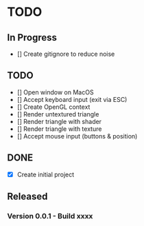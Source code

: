 # TODO


## In Progress
- [] Create gitignore to reduce noise

## TODO

- [] Open window on MacOS
- [] Accept keyboard input (exit via ESC)
- [] Create OpenGL context
- [] Render untextured triangle
- [] Render triangle with shader
- [] Render triangle with texture
- [] Accept mouse input (buttons & position)

## DONE
- [x] Create initial project

## Released


### Version 0.0.1 - Build xxxx
